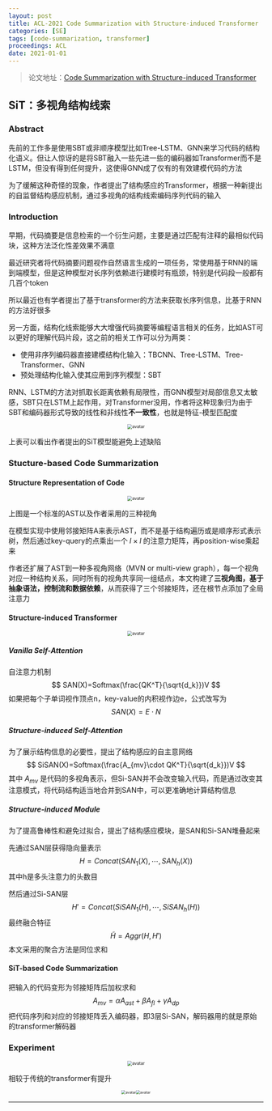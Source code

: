 ```yaml
---
layout: post
title: ACL-2021 Code Summarization with Structure-induced Transformer
categories: [SE]
tags: [code-summarization, transformer]
proceedings: ACL
date: 2021-01-01
---
```


> 论文地址：[Code Summarization with Structure-induced Transformer](https://aclanthology.org/2021.findings-acl.93)

## SiT：多视角结构线索

### Abstract

先前的工作多是使用SBT或非顺序模型比如Tree-LSTM、GNN来学习代码的结构化语义。但让人惊讶的是将SBT融入一些先进一些的编码器如Transformer而不是LSTM，但没有得到任何提升，这使得GNN成了仅有的有效建模代码的方法

为了缓解这种奇怪的现象，作者提出了结构感应的Transformer，根据一种新提出的自监督结构感应机制，通过多视角的结构线索编码序列代码的输入

### Introduction

早期，代码摘要是信息检索的一个衍生问题，主要是通过匹配有注释的最相似代码块，这种方法泛化性差效果不满意

最近研究者将代码摘要问题视作自然语言生成的一项任务，常使用基于RNN的端到端模型，但是这种模型对长序列依赖进行建模时有瓶颈，特别是代码段一般都有几百个token

所以最近也有学者提出了基于transformer的方法来获取长序列信息，比基于RNN的方法好很多

另一方面，结构化线索能够大大增强代码摘要等编程语言相关的任务，比如AST可以更好的理解代码片段，这之前的相关工作可以分为两类：

- 使用非序列编码器直接建模结构化输入：TBCNN、Tree-LSTM、Tree-Transformer、GNN
- 预处理结构化输入使其应用到序列模型：SBT

RNN、LSTM的方法对抓取长距离依赖有局限性，而GNN模型对局部信息又太敏感，SBT只在LSTM上起作用，对Transformer没用，作者将这种现象归为由于SBT和编码器形式导致的线性和非线性**不一致性**，也就是特征-模型匹配度

<div align="center" style="float:center"><img src="https://blog-img-1259433191.cos.ap-shanghai.myqcloud.com/SiT/table2.png" alt="avatar" style="zoom:60%;" /></div>

上表可以看出作者提出的SiT模型能避免上述缺陷

### Stucture-based Code Summarization

#### Structure Representation of Code

<div align="center" style="float:center"><img src="https://blog-img-1259433191.cos.ap-shanghai.myqcloud.com/SiT/img2.png" alt="avatar" style="zoom:60%;" /></div>

上图是一个标准的AST以及作者采用的三种视角

在模型实现中使用邻接矩阵A来表示AST，而不是基于结构遍历或是顺序形式表示树，然后通过key-query的点乘出一个 $l\times l$ 的注意力矩阵，再position-wise乘起来

作者还扩展了AST到一种多视角网络（MVN or multi-view graph），每一个视角对应一种结构关系，同时所有的视角共享同一组结点，本文构建了**三视角图，基于抽象语法，控制流和数据依赖**，从而获得了三个邻接矩阵，还在根节点添加了全局注意力

#### Structure-induced Transformer

<div align="center" style="float:center"><img src="https://blog-img-1259433191.cos.ap-shanghai.myqcloud.com/SiT/img3.png" alt="avatar" style="zoom:60%;" /></div>

##### Vanilla Self-Attention

自注意力机制
$$
SAN(X)=Softmax(\frac{QK^T}{\sqrt{d_k}})V
$$
如果把每个子单词视作顶点n，key-value的内积视作边e，公式改写为
$$
SAN(X)=E\cdot N
$$

##### Structure-induced Self-Attention

为了展示结构信息的必要性，提出了结构感应的自主意网络
$$
SiSAN(X)=Softmax(\frac{A_{mv}\cdot QK^T}{\sqrt{d_k}})V
$$
其中 $A_{mv}$ 是代码的多视角表示，但Si-SAN并不会改变输入代码，而是通过改变其注意模式，将代码结构适当地合并到SAN中，可以更准确地计算结构信息

##### Structure-induced Module

为了提高鲁棒性和避免过拟合，提出了结构感应模块，是SAN和Si-SAN堆叠起来

先通过SAN层获得隐向量表示
$$
H=Concat(SAN_1(X),\cdots,SAN_h(X))
$$
其中h是多头注意力的头数目

然后通过Si-SAN层
$$
H'=Concat(SiSAN_1(H),\cdots,SiSAN_h(H))
$$
最终融合特征
$$
\tilde{H}=Aggr(H,H')
$$
本文采用的聚合方法是同位求和

#### SiT-based Code Summarization

把输入的代码变形为邻接矩阵后加权求和
$$
A_{mv}=\alpha A_{ast}+\beta A_{fl}+\gamma A_{dp}
$$
把代码序列和对应的邻接矩阵丢入编码器，即3层Si-SAN，解码器用的就是原始的transformer解码器

### Experiment

<div align="center" style="float:center"><img src="https://blog-img-1259433191.cos.ap-shanghai.myqcloud.com/SiT/table3.png" alt="avatar" style="zoom:60%;" /></div>

相较于传统的transformer有提升

<div align="center" style="float:center"><img src="https://blog-img-1259433191.cos.ap-shanghai.myqcloud.com/SiT/table6.png" alt="avatar" style="zoom:50%;" /><img src="https://blog-img-1259433191.cos.ap-shanghai.myqcloud.com/SiT/table7.png" alt="avatar" style="zoom:50%;" /></div>

<HR align=left color=#987cb9 SIZE=1>


